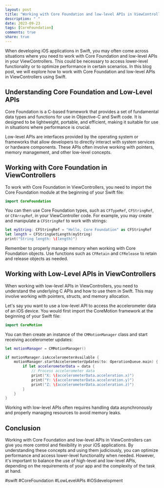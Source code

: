 ```yaml
---
layout: post
title: "Working with Core Foundation and low-level APIs in ViewControllers in Swift"
description: " "
date: 2023-09-23
tags: [CoreFoundation]
comments: true
share: true
---
```


When developing iOS applications in Swift, you may often come across situations where you need to work with Core Foundation and low-level APIs in your ViewControllers. This could be necessary to access lower-level functionality or to optimize performance in certain scenarios. In this blog post, we will explore how to work with Core Foundation and low-level APIs in ViewControllers using Swift.

## Understanding Core Foundation and Low-Level APIs

Core Foundation is a C-based framework that provides a set of fundamental data types and functions for use in Objective-C and Swift code. It is designed to be lightweight, portable, and efficient, making it suitable for use in situations where performance is crucial.

Low-level APIs are interfaces provided by the operating system or frameworks that allow developers to directly interact with system services or hardware components. These APIs often involve working with pointers, memory management, and other low-level concepts.

## Working with Core Foundation in ViewControllers

To work with Core Foundation in ViewControllers, you need to import the Core Foundation module at the beginning of your Swift file:

```swift
import CoreFoundation
```

You can then use Core Foundation types, such as `CFTypeRef`, `CFStringRef`, or `CFArrayRef`, in your ViewController code. For example, you may create and manipulate a `CFStringRef` to work with strings:

```swift
let myString: CFStringRef = "Hello, Core Foundation" as CFStringRef
let length = CFStringGetLength(myString)
print("String length: \(length)")
```

Remember to properly manage memory when working with Core Foundation objects. Use functions such as `CFRetain` and `CFRelease` to retain and release objects as needed.

## Working with Low-Level APIs in ViewControllers

When working with low-level APIs in ViewControllers, you need to understand the underlying C APIs and how to use them in Swift. This may involve working with pointers, structs, and memory allocation.

Let's say you want to use a low-level API to access the accelerometer data of an iOS device. You would first import the CoreMotion framework at the beginning of your Swift file:

```swift
import CoreMotion
```

You can then create an instance of the `CMMotionManager` class and start receiving accelerometer updates:

```swift
let motionManager = CMMotionManager()

if motionManager.isAccelerometerAvailable {
    motionManager.startAccelerometerUpdates(to: OperationQueue.main) { (data, error) in
        if let accelerometerData = data {
            // Process accelerometer data
            print("X: \(accelerometerData.acceleration.x)")
            print("Y: \(accelerometerData.acceleration.y)")
            print("Z: \(accelerometerData.acceleration.z)")
        }
    }
}
```

Working with low-level APIs often requires handling data asynchronously and properly managing resources to avoid memory leaks.

## Conclusion

Working with Core Foundation and low-level APIs in ViewControllers can give you more control and flexibility in your iOS applications. By understanding these concepts and using them judiciously, you can optimize performance and access lower-level functionality when needed. However, it's important to balance the use of high-level and low-level APIs, depending on the requirements of your app and the complexity of the task at hand.

#swift #CoreFoundation #LowLevelAPIs #iOSdevelopment
